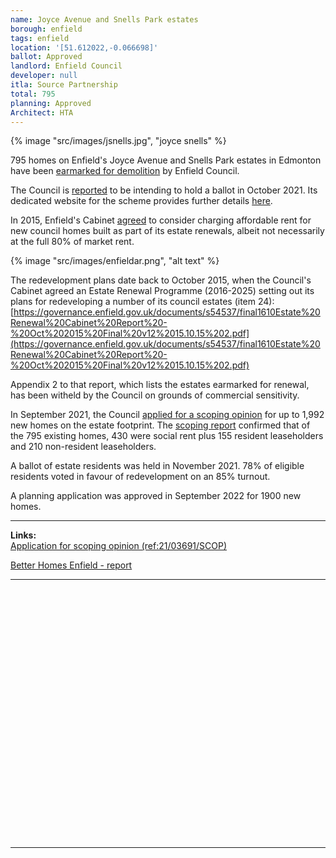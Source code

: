 ```yaml
---
name: Joyce Avenue and Snells Park estates
borough: enfield
tags: enfield
location: '[51.612022,-0.066698]'
ballot: Approved 
landlord: Enfield Council
developer: null
itla: Source Partnership
total: 795
planning: Approved
Architect: HTA
---
```

  {% image "src/images/jsnells.jpg", "joyce snells" %}

795 homes on Enfield's Joyce Avenue and Snells Park estates in Edmonton have been [earmarked for demolition](https://new.enfield.gov.uk/services/housing/housing-development-and-renewal/joyce-avenue-and-snells-park-leaflet-housing.pdf) by Enfield Council.

The Council is [reported](https://enfielddispatch.co.uk/major-estate-plans-to-go-to-vote/) to be intending to hold a ballot in October 2021. Its dedicated website for the scheme provides further details [here](http://www.joyceandsnells.co.uk/).

In 2015, Enfield's Cabinet [agreed](https://governance.enfield.gov.uk/documents/g9278/Public%20reports%20pack%2018th-Nov-2015%2020.15%20Cabinet.pdf?T=10) to consider charging affordable rent for new council homes built as part of its estate renewals, albeit not necessarily at the full 80% of market rent.

{% image "src/images/enfieldar.png", "alt text" %}

The redevelopment plans date back to October 2015, when the Council's Cabinet agreed an Estate Renewal Programme (2016-2025) setting out its plans for redeveloping a number of its council estates (item 24):
[https://governance.enfield.gov.uk/documents/s54537/final1610Estate%20Renewal%20Cabinet%20Report%20-%20Oct%202015%20Final%20v12%2015.10.15%202.pdf](https://governance.enfield.gov.uk/documents/s54537/final1610Estate%20Renewal%20Cabinet%20Report%20-%20Oct%202015%20Final%20v12%2015.10.15%202.pdf)

Appendix 2 to that report, which lists the estates earmarked for renewal, has been witheld by the Council on grounds of commercial sensitivity.

In September 2021, the Council [applied for a scoping opinion](https://planningandbuildingcontrol.enfield.gov.uk/online-applications/simpleSearchResults.do?action=firstPage) for up to 1,992 new homes on the estate footprint. The [scoping report](https://planningandbuildingcontrol.enfield.gov.uk/online-applications/files/757E9B87467516101DC9D4D98221C1EA/pdf/21_03691_SCOP-Scoping_Opinion-2532448.pdf) confirmed that of the 795 existing homes, 430 were social rent plus 155 resident leaseholders and 210 non-resident leaseholders.

A ballot of estate residents was held in November 2021. 78% of eligible residents voted in favour of redevelopment on an 85% turnout.

A planning application was approved in September 2022 for 1900 new homes.

---

__Links:__  
[Application for scoping opinion (ref:21/03691/SCOP)](https://planningandbuildingcontrol.enfield.gov.uk/online-applications/simpleSearchResults.do?action=firstPage)

[Better Homes Enfield - report](https://betterhomes-enfield.org/2022/11/28/the-demolition-of-joyce-avenue-snells-park/)

---

<!------------THE CODE BELOW RENDERS THE MAP - DO NOT EDIT! ---------------------------->

<div id="map" style="width: 100%; height: 400px;"></div>

<script>
  var map = L.map('map').setView({{ location }}, 13);
  L.tileLayer('https://tile.openstreetmap.org/{z}/{x}/{y}.png', {
  maxZoom: 19,
attribution: '&copy; <a href="http://www.openstreetmap.org/copyright">OpenStreetMap</a>'
}).addTo(map);
var circle = L.circle({{ location }}, {
    color: 'red',
    fillColor: '#f03',
    fillOpacity: 0.5,
    radius: 500
}).addTo(map);
</script>

---